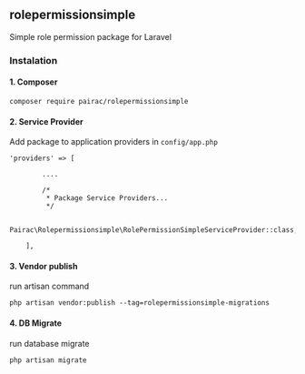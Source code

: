## rolepermissionsimple
Simple role permission package for Laravel

### Instalation

#### 1. Composer

```
composer require pairac/rolepermissionsimple
```

#### 2. Service Provider

Add package to application providers in ```config/app.php```
```
'providers' => [

        ....

        /*
         * Package Service Providers...
         */

        Pairac\Rolepermissionsimple\RolePermissionSimpleServiceProvider::class,

    ],
```

#### 3. Vendor publish

run artisan command 
```
php artisan vendor:publish --tag=rolepermissionsimple-migrations
```

#### 4. DB Migrate

run database migrate
```
php artisan migrate
```